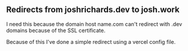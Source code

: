 ## Redirects from joshrichards.dev to josh.work

I need this because the domain host name.com can't redirect with .dev domains because of the SSL certificate.

Because of this I've done a simple redirect using a vercel config file.
